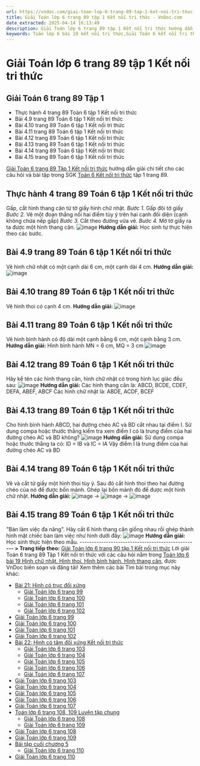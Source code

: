 ```yaml
---
url: https://vndoc.com/giai-toan-lop-6-trang-89-tap-1-ket-noi-tri-thuc-329959
title: Giải Toán lớp 6 trang 89 tập 1 Kết nối tri thức - VnDoc.com
date_extracted: 2025-04-14 16:13:49
description: Giải Toán lớp 6 trang 89 tập 1 Kết nối tri thức hướng dẫn giải chi tiết các câu hỏi và bài tập trong SGK Toán 6 Kết nối tri thức tập 1.
keywords: Toán lớp 6 bài 19 kết nối tri thức,Giải Toán 6 kết nối tri thức bài 19,toán lớp 6 kết nối tri thức bài 19,toán 6,toán lớp 6,giải toán lớp 6,giải toán 6,toán lớp 6 kết nối tri thức,toán 6 kết nối tri thức,giải toán 6 tập 1 kết nối tri thức,sgk toán 6 kết nối tri thức,giải toán 6 bài 19,Toán lớp 6 trang 89 kết nối tri thức,toán 6 trang 89,giải toán lớp 6 trang 89,toán 6 trang 89 kết nối,4.12 sgk toán 6 tập 1,toán lớp 6 trang 89,4.13 sgk toán 6 tập 1
---
```


# Giải Toán lớp 6 trang 89 tập 1 Kết nối tri thức
## **Giải Toán 6 trang 89 Tập 1**
  * Thực hành 4 trang 89 Toán 6 tập 1 Kết nối tri thức
  * Bài 4.9 trang 89 Toán 6 tập 1 Kết nối tri thức
  * Bài 4.10 trang 89 Toán 6 tập 1 Kết nối tri thức
  * Bài 4.11 trang 89 Toán 6 tập 1 Kết nối tri thức
  * Bài 4.12 trang 89 Toán 6 tập 1 Kết nối tri thức
  * Bài 4.13 trang 89 Toán 6 tập 1 Kết nối tri thức
  * Bài 4.14 trang 89 Toán 6 tập 1 Kết nối tri thức
  * Bài 4.15 trang 89 Toán 6 tập 1 Kết nối tri thức

[Giải Toán 6 trang 89 Tập 1 Kết nối tri thức](<https://vndoc.com/giai-toan-lop-6-trang-89-tap-1-ket-noi-tri-thuc-329959>) hướng dẫn giải chi tiết cho các câu hỏi và bài tập trong SGK [Toán 6 Kết nối tri thức](<https://vndoc.com/toan-6-ket-noi-tri-thuc>) tập 1 trang 89.
## Thực hành 4 trang 89 Toán 6 tập 1 Kết nối tri thức
Gấp, cắt hình thang cân từ tờ giấy hình chữ nhật.
_Bước 1._ Gấp đôi tờ giấy
 _Bước 2._ Vẽ một đoạn thẳng nối hai điểm tùy ý trên hai cạnh đối diện \(cạnh không chứa nếp gấp\)
_Bước 3._ Cắt theo đường vừa vẽ.
_Bước 4._ Mở tờ giấy ra ta được một hình thang cân.
![image](https://i.vdoc.vn/data/image/2024/10/15/638646100139398416.png)
**Hướng dẫn giải:**
Học sinh tự thực hiện theo các bước.
## Bài 4.9 trang 89 Toán 6 tập 1 Kết nối tri thức
Vẽ hình chữ nhật có một cạnh dài 6 cm, một cạnh dài 4 cm.
**Hướng dẫn giải:**
![image](https://i.vdoc.vn/data/image/2024/10/15/638646100137992286.png)
## Bài 4.10 trang 89 Toán 6 tập 1 Kết nối tri thức
Vẽ hình thoi có cạnh 4 cm.
**Hướng dẫn giải:**
![image](https://i.vdoc.vn/data/image/2024/10/15/638646100136273665.png)
## Bài 4.11 trang 89 Toán 6 tập 1 Kết nối tri thức
Vẽ hình bình hành có độ dài một cạnh bằng 6 cm, một cạnh bằng 3 cm.
**Hướng dẫn giải:**
Hình bình hành MN = 6 cm, MQ = 3 cm
![image](https://i.vdoc.vn/data/image/2024/10/15/638646100135492505.png)
## Bài 4.12 trang 89 Toán 6 tập 1 Kết nối tri thức
Hãy kể tên các hình thang cân, hình chữ nhật có trong hình lục giác đều sau:
![image](https://i.vdoc.vn/data/image/2024/10/15/638646100134867557.png)
**Hướng dẫn giải:**
Các hình thang cân là: ABCD, BCDE, CDEF, DEFA, ABEF, ABCF
Các hình chữ nhật là: ABDE, ACDF, BCEF
## Bài 4.13 trang 89 Toán 6 tập 1 Kết nối tri thức
Cho hình bình hành ABCD, hai đường chéo AC và BD cắt nhau tại điểm I. Sử dụng compa hoặc thước thẳng kiểm tra xem điểm I có là trung điểm của hai đường chéo AC và BD không?
![image](https://i.vdoc.vn/data/image/2024/10/15/638646100133773894.png)
**Hướng dẫn giải:**
Sử dụng compa hoặc thước thẳng ta có: ID = IB và IC = IA
Vậy điểm I là trung điểm của hai đường chéo AC và BD
## Bài 4.14 trang 89 Toán 6 tập 1 Kết nối tri thức
Vẽ và cắt từ giấy một hình thoi tùy ý. Sau đó cắt hình thoi theo hai đường chéo của nó để được bốn mảnh. Ghép lại bốn mảnh đó để được một hình chữ nhật.
**Hướng dẫn giải:**
![image](https://i.vdoc.vn/data/image/2024/10/15/638646100132992678.png) -> ![image](https://i.vdoc.vn/data/image/2024/10/15/638646100130649138.png) -> ![image](https://i.vdoc.vn/data/image/2024/10/15/638646100129555480.png)
## Bài 4.15 trang 89 Toán 6 tập 1 Kết nối tri thức
"Bàn làm việc đa năng". Hãy cắt 6 hình thang cân giống nhau rồi ghép thành hình mặt chiếc bàn làm việc như hình dưới đây:
![image](https://i.vdoc.vn/data/image/2024/10/15/638646100126899405.png)
**Hướng dẫn giải:**
Học sinh thực hiện theo mẫu.
\-----------------------------------------------
**\--- > Trang tiếp theo:** [Giải Toán lớp 6 trang 90 tập 1 Kết nối tri thức](<https://vndoc.com/giai-toan-lop-6-trang-91-tap-1-ket-noi-tri-thuc-330058>)
Lời giải Toán 6 trang 89 Tập 1 Kết nối tri thức với các câu hỏi nằm trong [Toán lớp 6 bài 19 Hình chữ nhật. Hình thoi. Hình bình hành. Hình thang cân](<https://vndoc.com/toan-lop-6-bai-19-hinh-chu-nhat-hinh-thoi-hinh-binh-hanh-hinh-thang-can-235348>), được VnDoc biên soạn và đăng tải\!
Xem thêm các bài Tìm bài trong mục này khác:
  * [Bài 21: Hình có trục đối xứng](</toan-lop-6-bai-21-hinh-co-truc-doi-xung-ket-noi-tri-thuc-235615>)
    * [Giải Toán lớp 6 trang 99 ](</giai-toan-lop-6-trang-99-tap-1-ket-noi-tri-thuc-330086>)
    * [Giải Toán lớp 6 trang 100 ](</giai-toan-lop-6-trang-100-tap-1-ket-noi-tri-thuc-330090>)
    * [Giải Toán lớp 6 trang 101 ](</giai-toan-lop-6-trang-101-tap-1-ket-noi-tri-thuc-330093>)
    * [Giải Toán lớp 6 trang 102 ](</giai-toan-lop-6-trang-102-tap-1-ket-noi-tri-thuc-330098>)
  * [Giải Toán lớp 6 trang 99 ](</giai-toan-lop-6-trang-99-tap-1-ket-noi-tri-thuc-330086>)
  * [Giải Toán lớp 6 trang 100 ](</giai-toan-lop-6-trang-100-tap-1-ket-noi-tri-thuc-330090>)
  * [Giải Toán lớp 6 trang 101 ](</giai-toan-lop-6-trang-101-tap-1-ket-noi-tri-thuc-330093>)
  * [Giải Toán lớp 6 trang 102 ](</giai-toan-lop-6-trang-102-tap-1-ket-noi-tri-thuc-330098>)
  * [Bài 22: Hình có tâm đối xứng Kết nối tri thức](</toan-lop-6-bai-22-hinh-co-tam-doi-xung-ket-noi-tri-thuc-235631>)
    * [Giải Toán lớp 6 trang 103](</giai-toan-lop-6-trang-103-tap-1-ket-noi-tri-thuc-330109>)
    * [Giải Toán lớp 6 trang 104 ](</giai-toan-lop-6-trang-104-tap-1-ket-noi-tri-thuc-330124>)
    * [Giải Toán lớp 6 trang 105](</giai-toan-lop-6-trang-105-tap-1-ket-noi-tri-thuc-330130>)
    * [Giải Toán lớp 6 trang 106 ](</giai-toan-lop-6-trang-106-tap-1-ket-noi-tri-thuc-330132>)
    * [Giải Toán lớp 6 trang 107](</giai-toan-lop-6-trang-107-tap-1-ket-noi-tri-thuc-330135>)
  * [Giải Toán lớp 6 trang 103](</giai-toan-lop-6-trang-103-tap-1-ket-noi-tri-thuc-330109>)
  * [Giải Toán lớp 6 trang 104 ](</giai-toan-lop-6-trang-104-tap-1-ket-noi-tri-thuc-330124>)
  * [Giải Toán lớp 6 trang 105](</giai-toan-lop-6-trang-105-tap-1-ket-noi-tri-thuc-330130>)
  * [Giải Toán lớp 6 trang 106 ](</giai-toan-lop-6-trang-106-tap-1-ket-noi-tri-thuc-330132>)
  * [Giải Toán lớp 6 trang 107](</giai-toan-lop-6-trang-107-tap-1-ket-noi-tri-thuc-330135>)
  * [Toán lớp 6 trang 108, 109 Luyện tập chung ](</toan-lop-6-trang-108-109-luyen-tap-chung-ket-noi-tri-thuc-235650>)
    * [Giải Toán lớp 6 trang 108 ](</giai-toan-lop-6-trang-108-tap-1-ket-noi-tri-thuc-330136>)
    * [Giải Toán lớp 6 trang 109 ](</giai-toan-lop-6-trang-109-tap-1-ket-noi-tri-thuc-330162>)
  * [Giải Toán lớp 6 trang 108 ](</giai-toan-lop-6-trang-108-tap-1-ket-noi-tri-thuc-330136>)
  * [Giải Toán lớp 6 trang 109 ](</giai-toan-lop-6-trang-109-tap-1-ket-noi-tri-thuc-330162>)
  * [Bài tập cuối chương 5](</toan-lop-6-trang-110-bai-tap-cuoi-chuong-5-ket-noi-tri-thuc-311285>)
    * [Giải Toán lớp 6 trang 110 ](</giai-toan-lop-6-trang-110-tap-1-ket-noi-tri-thuc-330166>)
  * [Giải Toán lớp 6 trang 110 ](</giai-toan-lop-6-trang-110-tap-1-ket-noi-tri-thuc-330166>)

